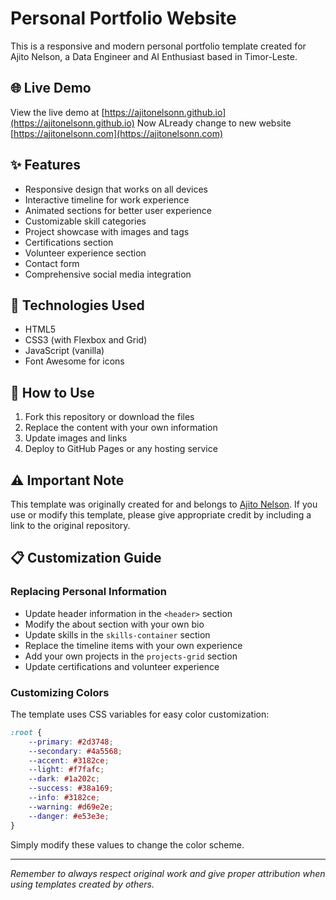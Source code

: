 # Personal Portfolio Website

This is a responsive and modern personal portfolio template created for Ajito Nelson, a Data Engineer and AI Enthusiast based in Timor-Leste.

## 🌐 Live Demo

View the live demo at [https://ajitonelsonn.github.io](https://ajitonelsonn.github.io)
Now ALready change to new website [https://ajitonelsonn.com](https://ajitonelsonn.com)
## ✨ Features

- Responsive design that works on all devices
- Interactive timeline for work experience
- Animated sections for better user experience
- Customizable skill categories
- Project showcase with images and tags
- Certifications section
- Volunteer experience section
- Contact form
- Comprehensive social media integration

## 🚀 Technologies Used

- HTML5
- CSS3 (with Flexbox and Grid)
- JavaScript (vanilla)
- Font Awesome for icons

## 🔧 How to Use

1. Fork this repository or download the files
2. Replace the content with your own information
3. Update images and links
4. Deploy to GitHub Pages or any hosting service

## ⚠️ Important Note

This template was originally created for and belongs to [Ajito Nelson](https://github.com/ajitonelsonn). If you use or modify this template, please give appropriate credit by including a link to the original repository.

## 📋 Customization Guide

### Replacing Personal Information

- Update header information in the `<header>` section
- Modify the about section with your own bio
- Update skills in the `skills-container` section
- Replace the timeline items with your own experience
- Add your own projects in the `projects-grid` section
- Update certifications and volunteer experience

### Customizing Colors

The template uses CSS variables for easy color customization:

```css
:root {
    --primary: #2d3748;
    --secondary: #4a5568;
    --accent: #3182ce;
    --light: #f7fafc;
    --dark: #1a202c;
    --success: #38a169;
    --info: #3182ce;
    --warning: #d69e2e;
    --danger: #e53e3e;
}
```

Simply modify these values to change the color scheme.

---

*Remember to always respect original work and give proper attribution when using templates created by others.*
